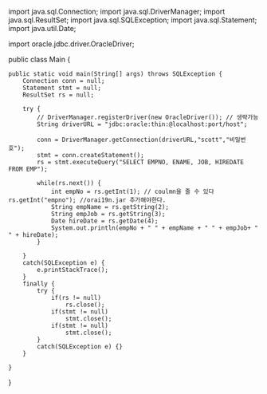 
import java.sql.Connection;
import java.sql.DriverManager;
import java.sql.ResultSet;
import java.sql.SQLException;
import java.sql.Statement;
import java.util.Date;

import oracle.jdbc.driver.OracleDriver;

public class Main {

	public static void main(String[] args) throws SQLException {
		Connection conn = null;
		Statement stmt = null;
		ResultSet rs = null;
		
		try {
			// DriverManager.registerDriver(new OracleDriver()); // 생략가능
			String driverURL = "jdbc:oracle:thin:@localhost:port/host";
			
			conn = DriverManager.getConnection(driverURL,"scott","비밀번호");
			stmt = conn.createStatement();
			rs = stmt.executeQuery("SELECT EMPNO, ENAME, JOB, HIREDATE FROM EMP");
			
			while(rs.next()) {
				int empNo = rs.getInt(1); // coulmn을 줄 수 있다 rs.getInt("empno"); //orai19n.jar 추가해야한다.
				String empName = rs.getString(2);
				String empJob = rs.getString(3);
				Date hireDate = rs.getDate(4);
				System.out.println(empNo + " " + empName + " " + empJob+ " " + hireDate);
			}
			
		}
		catch(SQLException e) {
			e.printStackTrace();
		}
		finally {
			try {
				if(rs != null)
					rs.close();
				if(stmt != null)
					stmt.close();
				if(stmt != null)
					stmt.close();
			}
			catch(SQLException e) {}
		}
		
	}
}
